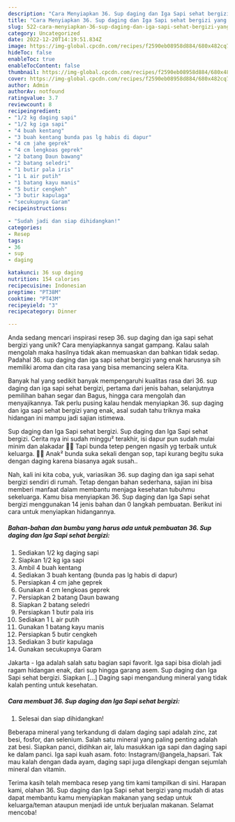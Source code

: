 ```yaml
---
description: "Cara Menyiapkan 36. Sup daging dan Iga Sapi sehat bergizi yang Enak"
title: "Cara Menyiapkan 36. Sup daging dan Iga Sapi sehat bergizi yang Enak"
slug: 522-cara-menyiapkan-36-sup-daging-dan-iga-sapi-sehat-bergizi-yang-enak
category: Uncategorized
date: 2022-12-20T14:19:51.834Z
image: https://img-global.cpcdn.com/recipes/f2590eb08958d884/680x482cq70/36-sup-daging-dan-iga-sapi-sehat-bergizi-foto-resep-utama.jpg
hideToc: false
enableToc: true
enableTocContent: false
thumbnail: https://img-global.cpcdn.com/recipes/f2590eb08958d884/680x482cq70/36-sup-daging-dan-iga-sapi-sehat-bergizi-foto-resep-utama.jpg
cover: https://img-global.cpcdn.com/recipes/f2590eb08958d884/680x482cq70/36-sup-daging-dan-iga-sapi-sehat-bergizi-foto-resep-utama.jpg
author: Admin
authorAv: notfound
ratingvalue: 3.7
reviewcount: 8
recipeingredient:
- "1/2 kg daging sapi"
- "1/2 kg iga sapi"
- "4 buah kentang"
- "3 buah kentang bunda pas lg habis di dapur"
- "4 cm jahe geprek"
- "4 cm lengkoas geprek"
- "2 batang Daun bawang"
- "2 batang seledri"
- "1 butir pala iris"
- "1 L air putih"
- "1 batang kayu manis"
- "5 butir cengkeh"
- "3 butir kapulaga"
- "secukupnya Garam"
recipeinstructions:

- "Sudah jadi dan siap dihidangkan!"
categories:
- Resep
tags:
- 36
- sup
- daging

katakunci: 36 sup daging 
nutrition: 154 calories
recipecuisine: Indonesian
preptime: "PT38M"
cooktime: "PT43M"
recipeyield: "3"
recipecategory: Dinner

---
```





Anda sedang mencari inspirasi resep 36. sup daging dan iga sapi sehat bergizi yang unik? Cara menyiapkannya sangat gampang. Kalau salah mengolah maka hasilnya tidak akan memuaskan dan bahkan tidak sedap. Padahal 36. sup daging dan iga sapi sehat bergizi yang enak harusnya sih memiliki aroma dan cita rasa yang bisa memancing selera Kita.





Banyak hal yang sedikit banyak mempengaruhi kualitas rasa dari 36. sup daging dan iga sapi sehat bergizi, pertama dari jenis bahan, selanjutnya pemilihan bahan segar dan Bagus, hingga cara mengolah dan menyajikannya. Tak perlu pusing kalau hendak menyiapkan 36. sup daging dan iga sapi sehat bergizi yang enak,      asal sudah tahu triknya maka hidangan ini mampu jadi sajian istimewa.














Sup daging dan Iga Sapi sehat bergizi. Sup daging dan Iga Sapi sehat bergizi. Cerita nya ini sudah minggu² terakhir, isi dapur pun sudah mulai minim dan alakadar 🤭🤭 Tapi bunda tetep pengen ngasih yg terbaik untuk keluarga. 🥰🥰 Anak² bunda suka sekali dengan sop, tapi kurang begitu suka dengan daging karena biasanya agak susah..






Nah, kali ini kita coba, yuk, variasikan 36. sup daging dan iga sapi sehat bergizi sendiri di rumah. Tetap dengan bahan sederhana, sajian ini bisa memberi manfaat dalam membantu menjaga kesehatan tubuhmu sekeluarga. Kamu bisa menyiapkan 36. Sup daging dan Iga Sapi sehat bergizi menggunakan 14 jenis bahan dan 0 langkah pembuatan. Berikut ini cara untuk menyiapkan hidangannya.

<!--inarticleads1-->

##### Bahan-bahan dan bumbu yang harus ada untuk pembuatan 36. Sup daging dan Iga Sapi sehat bergizi:

1. Sediakan 1/2 kg daging sapi
1. Siapkan 1/2 kg iga sapi
1. Ambil 4 buah kentang
1. Sediakan 3 buah kentang (bunda pas lg habis di dapur)
1. Persiapkan 4 cm jahe geprek
1. Gunakan 4 cm lengkoas geprek
1. Persiapkan 2 batang Daun bawang
1. Siapkan 2 batang seledri
1. Persiapkan 1 butir pala iris
1. Sediakan 1 L air putih
1. Gunakan 1 batang kayu manis
1. Persiapkan 5 butir cengkeh
1. Sediakan 3 butir kapulaga
1. Gunakan secukupnya Garam


Jakarta - Iga adalah salah satu bagian sapi favorit. Iga sapi bisa diolah jadi ragam hidangan enak, dari sup hingga garang asem. Sup daging dan Iga Sapi sehat bergizi. Siapkan […] Daging sapi mengandung mineral yang tidak kalah penting untuk kesehatan. 

<!--inarticleads2-->

##### Cara membuat 36. Sup daging dan Iga Sapi sehat bergizi:


1. Selesai dan siap dihidangkan!

Beberapa mineral yang terkandung di dalam daging sapi adalah zinc, zat besi, fosfor, dan selenium. Salah satu mineral yang paling penting adalah zat besi. Siapkan panci, didihkan air, lalu masukkan iga sapi dan daging sapi ke dalam panci. Iga sapi kuah asam. foto: Instagram/@angela_hapsari. Tak mau kalah dengan dada ayam, daging sapi juga dilengkapi dengan sejumlah mineral dan vitamin. 

Terima kasih telah membaca resep yang tim kami tampilkan di sini. Harapan kami, olahan 36. Sup daging dan Iga Sapi sehat bergizi yang mudah di atas dapat membantu kamu menyiapkan makanan yang sedap untuk keluarga/teman ataupun menjadi ide untuk berjualan makanan. Selamat mencoba!
